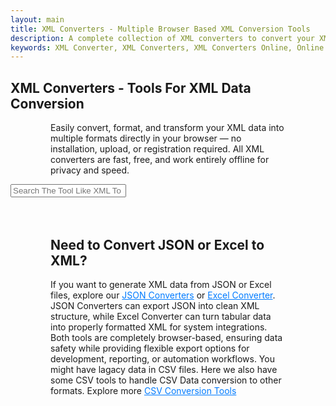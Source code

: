 ```yaml
---
layout: main
title: XML Converters - Multiple Browser Based XML Conversion Tools
description: A complete collection of XML converters to convert your XML files to JSON, CSV, Excel, HTML, and more. All conversions happen in your browser.
keywords: XML Converter, XML Converters, XML Converters Online, Online XML Converters, Browser Based XML Converters, xml to json, xml to csv, xml to excel, xml to html, xml to pdf, xml to sql, convert xml online, xml viewer, xml formatter, xml to xsd, xml to yaml, online xml converter, xml converter tool, paste xml and convert, browser xml tools
---
```


<section style="width: 100%;">
  <h1>XML Converters - Tools For XML Data Conversion</h1>
  <p style="margin-left: 4rem; margin-right: 4rem;">Easily convert, format, and transform your XML data into multiple formats directly in your browser — no installation, upload, or registration required. All XML converters are fast, free, and work entirely offline for privacy and speed.</p>

  <div class="search-container">
    <i class="fas fa-search search-icon"></i>
    <input type="text" class="search-bar" id="searchInput" placeholder="Search The Tool Like XML To JSON ....">
  </div>

  <div class="container">
    <div class="tool-grid" id="toolsGrid" ></div>
  </div>
</section>

<script src="/assets/js/xml-converters.js"></script>

<div style="margin:4rem;">

<h2>Need to Convert JSON or Excel to XML?</h2>
<p>
If you want to generate XML data from JSON or Excel files, explore our <a href="/json-converters" style="color:#007BFF; text-decoration:underline;">JSON Converters</a> or <a href="/excel-converter" style="color:#007BFF; text-decoration:underline;">Excel Converter</a>. JSON Converters can export JSON into clean XML structure, while Excel Converter can turn tabular data into properly formatted XML for system integrations. Both tools are completely browser-based, ensuring data safety while providing flexible export options for development, reporting, or automation workflows. You might have lagacy data in CSV files. Here we also have some CSV tools to handle CSV Data conversion to other formats. Explore more <a href="/csv-converter" style="color:#007BFF; text-decoration:underline;">CSV Conversion Tools</a>
</p>

</div>

<script type="application/ld+json">
{
  "@context": "https://schema.org",
  "@type": "CollectionPage",
  "name": "XML Converters - Browser-Based XML Conversion Tools",
  "url": "https://smallsuggestions.com/xml-converters",
  "description": "Explore our free browser-based XML converters to transform XML files into JSON, CSV, Excel, HTML, PDF, and more — fast, secure, and completely client-side.",
  "image": "https://smallsuggestions.com/assets/img/smallsuggestions.webp",
  "publisher": {
    "@type": "Organization",
    "name": "SmallSuggestions",
    "url": "https://smallsuggestions.com",
    "logo": {
      "@type": "ImageObject",
      "url": "https://smallsuggestions.com/assets/img/smallsuggestions.webp"
    }
  },
  "mainEntity": {
    "@type": "ItemList",
    "name": "XML Converter Tools",
    "itemListOrder": "Ascending",
    "numberOfItems": 10,
    "itemListElement": [
      {
        "@type": "WebApplication",
        "name": "XML to JSON Converter",
        "url": "https://smallsuggestions.com/xml-to-json",
        "applicationCategory": "Data Conversion Tool",
        "operatingSystem": "All",
        "description": "Convert XML files into readable JSON format instantly and securely in your browser."
      },
      {
        "@type": "WebApplication",
        "name": "XML to CSV Converter",
        "url": "https://smallsuggestions.com/xml-to-csv",
        "applicationCategory": "Data Conversion Tool",
        "operatingSystem": "All",
        "description": "Transform XML data into clean CSV output for spreadsheets or data analysis."
      },
      {
        "@type": "WebApplication",
        "name": "XML to Excel Converter",
        "url": "https://smallsuggestions.com/xml-to-excel",
        "applicationCategory": "Data Conversion Tool",
        "operatingSystem": "All",
        "description": "Convert XML files to Excel format (XLS/XLSX) with structured preview and export."
      },
      {
        "@type": "WebApplication",
        "name": "XML to HTML Converter",
        "url": "https://smallsuggestions.com/xml-to-html",
        "applicationCategory": "Data Conversion Tool",
        "operatingSystem": "All",
        "description": "Turn XML data into formatted, human-readable HTML tables directly in your browser."
      },
      {
        "@type": "WebApplication",
        "name": "XML to XSD Generator",
        "url": "https://smallsuggestions.com/xml-to-xsd-generator",
        "applicationCategory": "Developer Utility",
        "operatingSystem": "All",
        "description": "Generate XSD schema files automatically from your XML data for validation or development."
      },
      {
        "@type": "WebApplication",
        "name": "XML to SQL Converter",
        "url": "https://smallsuggestions.com/xml-to-sql",
        "applicationCategory": "Database Utility",
        "operatingSystem": "All",
        "description": "Convert XML to SQL INSERT statements for quick database population or testing."
      },
      {
        "@type": "WebApplication",
        "name": "XML to PDF Converter",
        "url": "https://smallsuggestions.com/xml-to-pdf",
        "applicationCategory": "Data Conversion Tool",
        "operatingSystem": "All",
        "description": "Convert XML files into structured PDF documents ready for download or sharing."
      },
      {
        "@type": "WebApplication",
        "name": "XML to TXT Converter",
        "url": "https://smallsuggestions.com/xml-to-txt",
        "applicationCategory": "Data Conversion Tool",
        "operatingSystem": "All",
        "description": "Extract text content from XML files for clean and simple plain text output."
      },
      {
        "@type": "WebApplication",
        "name": "XML to YAML Converter",
        "url": "https://smallsuggestions.com/xml-to-yaml",
        "applicationCategory": "Developer Utility",
        "operatingSystem": "All",
        "description": "Convert XML structure into readable YAML format for configuration or deployment use."
      },
      {
        "@type": "WebApplication",
        "name": "Validate XML",
        "url": "https://smallsuggestions.com/validate-xml",
        "applicationCategory": "Validation Utility",
        "operatingSystem": "All",
        "description": "Instantly validate your XML syntax and structure directly in the browser."
      }
    ]
  }
}
</script>
